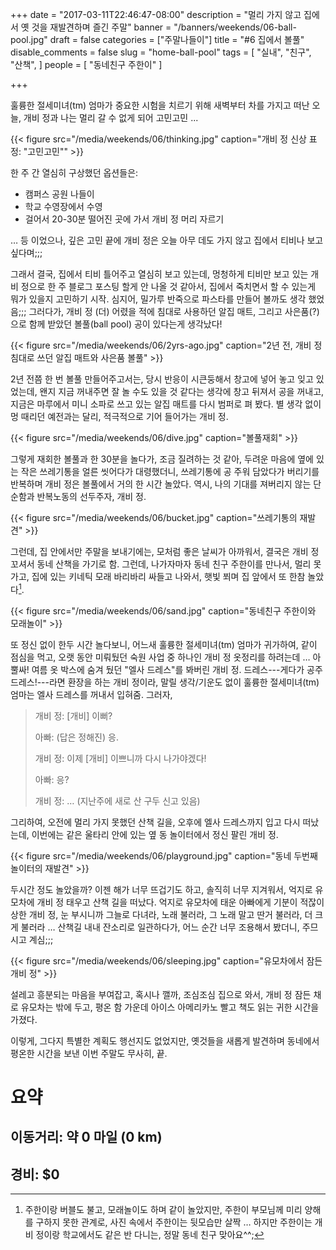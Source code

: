 +++
date = "2017-03-11T22:46:47-08:00"
description = "멀리 가지 않고 집에서 옛 것을 재발견하며 즐긴 주말"
banner = "/banners/weekends/06-ball-pool.jpg"
draft = false
categories = ["주말나들이"]
title = "#6 집에서 볼풀"
disable_comments = false
slug = "home-ball-pool"
tags = [
    "실내",
    "친구",
    "산책",
]
people = [
    "동네친구 주한이"
]

+++

훌륭한 절세미녀(tm) 엄마가 중요한 시험을 치르기 위해 새벽부터 차를 가지고
떠난 오늘, 개비 정과 나는 멀리 갈 수 없게 되어 고민고민 ...

{{< figure
  src="/media/weekends/06/thinking.jpg"
  caption="개비 정 신상 표정: \"고민고민\"" >}}

한 주 간 열심히 구상했던 옵션들은:

* 캠퍼스 공원 나들이
* 학교 수영장에서 수영
* 걸어서 20-30분 떨어진 곳에 가서 개비 정 머리 자르기

… 등 이었으나, 깊은 고민 끝에 개비 정은 오늘 아무 데도 가지 않고 집에서
티비나 보고 싶다며;;;

그래서 결국, 집에서 티비 틀어주고 열심히 보고 있는데, 멍청하게 티비만 보고
있는 개비 정으로 한 주 블로그 포스팅 할게 안 나올 것 같아서,
집에서 죽치면서 할 수 있는게 뭐가 있을지 고민하기 시작.
심지어, 밀가루 반죽으로 파스타를 만들어 볼까도 생각 했었음;;;
그러다가, 개비 정 (더) 어렸을 적에 침대로 사용하던 알집 매트,
그리고 사은품(?)으로 함께 받았던 볼풀(ball pool) 공이 있다는게 생각났다!

{{< figure
  src="/media/weekends/06/2yrs-ago.jpg"
  caption="2년 전, 개비 정 침대로 쓰던 알집 매트와 사은품 볼풀" >}}

2년 전쯤 한 번 볼풀 만들어주고서는, 당시 반응이 시큰둥해서 창고에 넣어 놓고
잊고 있었는데, 왠지 지금 꺼내주면 잘 놀 수도 있을 것 같다는 생각에 창고
뒤져서 공을 꺼내고, 지금은 마루에서 미니 소파로 쓰고 있는 알집 매트를 다시
범퍼로 펴 봤다.
별 생각 없이 멍 때리던 예전과는 달리, 적극적으로 기어 들어가는 개비 정.

{{< figure
  src="/media/weekends/06/dive.jpg"
  caption="볼풀재회" >}}

그렇게 재회한 볼풀과 한 30분을 놀다가, 조금 질려하는 것 같아,
두려운 마음에 옆에 있는 작은 쓰레기통을 얼른 씻어다가 대령했더니,
쓰레기통에 공 주워 담았다가 버리기를 반복하며 개비 정은 볼풀에서 거의
한 시간 놀았다.
역시, 나의 기대를 져버리지 않는 단순함과 반복노동의 선두주자, 개비 정.

{{< figure
  src="/media/weekends/06/bucket.jpg"
  caption="쓰레기통의 재발견" >}}

그런데, 집 안에서만 주말을 보내기에는, 모처럼 좋은 날씨가 아까워서, 결국은
개비 정 꼬셔서 동네 산책을 가기로 함.
그런데, 나가자마자 동네 친구 주한이를 만나서, 멀리 못 가고, 집에 있는
키네틱 모래 바리바리 싸들고 나와서, 햇빛 쬐며 집 앞에서 또 한참 놀았다[^1].

{{< figure
  src="/media/weekends/06/sand.jpg"
  caption="동네친구 주한이와 모래놀이" >}}

[^1]: 주한이랑 버블도 불고, 모래놀이도 하며 같이 놀았지만, 주한이 부모님께 미리 양해를 구하지 못한 관계로, 사진 속에서 주한이는 뒷모습만 살짝 … 하지만 주한이는 개비 정이랑 학교에서도 같은 반 다니는, 정말 동네 친구 맞아요^^;

또 정신 없이 한두 시간 놀다보니, 어느새 훌륭한 절세미녀(tm) 엄마가 귀가하여,
같이 점심을 먹고, 오랫 동안 미뤄뒀던 숙원 사업 중 하나인 개비 정 옷정리를
하려는데 … 아뿔싸! 여름 옷 박스에 숨겨 뒀던 "엘사 드레스"를 봐버린 개비 정.
드레스---게다가 공주 드레스!---라면 환장을 하는 개비 정이라,
말릴 생각/기운도 없이 훌륭한 절세미녀(tm) 엄마는 엘사 드레스를 꺼내서 입혀줌.
그러자,

> 개비 정: [개비] 이뻐?
>
> 아빠: (답은 정해진) 응.
>
> 개비 정: 이제 [개비] 이쁘니까 다시 나가야겠다!
>
> 아빠: 응?
>
> 개비 정: … (지난주에 새로 산 구두 신고 있음)

그리하여, 오전에 멀리 가지 못했던 산책 길을, 오후에 엘사 드레스까지 입고
다시 떠났는데, 이번에는 같은 울타리 안에 있는 옆 동 놀이터에서 정신 팔린 개비 정.

{{< figure
  src="/media/weekends/06/playground.jpg"
  caption="동네 두번째 놀이터의 재발견" >}}

두시간 정도 놀았을까? 이젠 해가 너무 뜨겁기도 하고, 솔직히 너무 지겨워서,
억지로 유모차에 개비 정 태우고 산책 길을 떠났다.
억지로 유모차에 태운 아빠에게 기분이 적잖이 상한 개비 정, 눈 부시니까 그늘로
다녀라, 노래 불러라, 그 노래 말고 딴거 불러라, 더 크게 불러라 … 산책길 내내
잔소리로 일관하다가, 어느 순간 너무 조용해서 봤더니, 주므시고 계심;;;

{{< figure
  src="/media/weekends/06/sleeping.jpg"
  caption="유모차에서 잠든 개비 정" >}}

설레고 흥분되는 마음을 부여잡고, 혹시나 깰까, 조심조심 집으로 와서,
개비 정 잠든 채로 유모차는 밖에 두고, 평온 함 가운데 아이스 아메리카노 빨고
책도 읽는 귀한 시간을 가졌다.

이렇게, 그다지 특별한 계획도 행선지도 없었지만, 옛것들을 새롭게 발견하며
동네에서 평온한 시간을 보낸 이번 주말도 무사히, 끝.

# 요약

## 이동거리: 약 0 마일 (0 km)

## 경비: $0
